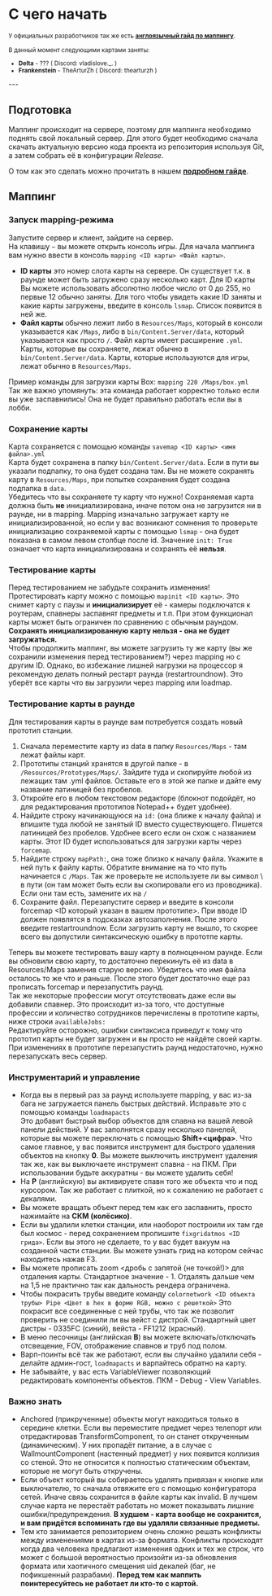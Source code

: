 # С чего начать

<small>У официальных разработчиков так же есть [**англоязычный гайд по маппингу**](https://docs.spacestation14.io/en/content/mapping).

В данный момент следующими картами заняты:

* **Delta** - ??? ( Discord: vladislove._. )
* **Frankenstein** - TheArturZh ( Discord: thearturzh )

</small>
---

## Подготовка
Маппинг происходит на сервере, поэтому для маппинга необходимо поднять свой локальный сервер. Для этого будет необходимо сначала скачать актуальную версию кода проекта из репозитория используя Git, а затем собрать её в конфигурации *Release*.

О том как это сделать можно прочитать в нашем [**подробном гайде**](../localhost.md).

## Маппинг
### Запуск mapping-режима
Запустите сервер и клиент, зайдите на сервер.  
На клавишу `~` вы можете открыть консоль игры. Для начала маппинга вам нужно ввести в консоль `mapping <ID карты> <Файл карты>`.

* **ID карты** это номер слота карты на сервере. Он существует т.к. в раунде может быть загружено сразу несколько карт. Для ID карты Вы можете использовать абсолютно любое число от 0 до 255, но первые 12 обычно заняты. Для того чтобы увидеть какие ID заняты и какие карты загружены, введите в консоль `lsmap`. Список появится в ней же.
* **Файл карты** обычно лежит либо в `Resources/Maps`, который в консоли указывается как `/Maps`, либо в `bin/Content.Server/data`, который указывается как просто `/`. Файл карты имеет расширение `.yml`. Карты, которые вы сохраняете, лежат обычно в `bin/Content.Server/data`. Карты, которые используются для игры, лежат обычно в `Resources/Maps`.

Пример команды для загрузки карты Box: `mapping 220 /Maps/box.yml`  
Так же важно упомянуть: эта команда работает корректно только если вы уже заспавнились! Она не будет правильно работать если вы в лобби.

### Сохранение карты
Карта сохраняется с помощью команды `savemap <ID карты> <имя файла>.yml`  
Карта будет сохранена в папку `bin/Content.Server/data`. Если в пути вы указали подпапку, то она будет создана там. Вы не можете сохранять карту в `Resources/Maps`, при попытке сохранения будет создана подпапка в `data`.  
Убедитесь что вы сохраняете ту карту что нужно! Сохраняемая карта должна быть **не** инициализирована, иначе потом она не загрузится ни в раунде, ни в mapping. Mapping изначально загружает карту не инициализированной, но если у вас возникают сомнения то проверьте инициализацию сохраняемой карты с помощью `lsmap` - она будет показана в самом левом столбце после id. Значение `init: True` означает что карта инициализирована и сохранять её **нельзя**.

### Тестирование карты
Перед тестированием не забудьте сохранить изменения!  
Протестировать карту можно с помощью `mapinit <ID карты>`. Это снимет карту с паузы и **инициализирует** её - камеры подключатся к роутерам, спавнеры заспавнят предметы и т.п. При этом функционал карты может быть ограничен по сравнению с обычным раундом. **Сохранять инициализированную карту нельзя - она не будет загружаться.**  
Чтобы продолжить маппинг, вы можете загрузить ту же карту (вы же сохранили изменения перед тестированием?) через mapping но с другим ID.
Однако, во избежание лишней нагрузки на процессор я рекомендую делать полный рестарт раунда (restartroundnow). Это уберёт все карты что вы загрузили через mapping или loadmap.

### Тестирование карты в раунде
Для тестирования карты в раунде вам потребуется создать новый прототип станции. 

1. Сначала переместите карту из data в папку `Resources/Maps` - там лежат файлы карт.
2. Прототипы станций хранятся в другой папке - в `/Resources/Prototypes/Maps/`. Зайдите туда и скопируйте любой из лежащих там .yml файлов. Оставьте его в этой же папке и дайте ему название латиницей без пробелов.
3. Откройте его в любом текстовом редакторе (блокнот подойдёт, но для редактирования прототипов Notepad++ будет удобнее).
4. Найдите строку начинающуюся на `id:` (она ближе к началу файла) и впишите туда любой не занятый ID вместо существующего. Пишется латиницей без пробелов. Удобнее всего если он схож с названием карты. Этот ID будет использоваться для загрузки карты через `forcemap`.
5. Найдите строку `mapPath:`, она тоже близко к началу файла. Укажите в ней путь к файлу карты. Обратите внимание на то что путь начинается с `/Maps`. Так же проверьте не используете ли вы символ \\ в пути (он там может быть если вы скопировали его из проводника). Если они там есть, замените их на `/`
6. Сохраните файл. Перезапустите сервер и введите в консоли forcemap <ID который указан в вашем прототипе>. При вводе ID должен появлятся в подсказках автозаполнения. После этого введите restartroundnow. Если загрузить карту не вышло, то скорее всего вы допустили синтаксическую ошибку в прототпе карты.

Теперь вы можете тестировать вашу карту в полноценном раунде. Если вы обновили свою карту, то достаточно перекинуть её из data в Resources/Maps заменив старую версию. Убедитесь что имя файла осталось то же что и раньше. После этого будет достаточно еще раз прописать forcemap и перезапустить раунд.  
Так же некоторые профессии могут отсутствовать даже если вы добавили спавнер. Это происходит из-за того, что доступные профессии и количество сотрудников перечислены в прототипе карты, ниже строки `availableJobs:`  
Редактируйте осторожно, ошибки синтаксиса приведут к тому что прототип карты не будет загружен и вы просто не найдёте своей карты. При изменениях в прототипе перезапустить раунд недостаточно, нужно перезапускать весь сервер.

### Инструментарий и управление
* Когда вы в первый раз за раунд используете mapping, у вас из-за бага не загружается панель быстрых действий. Исправьте это с помощью команды `loadmapacts`  
Это добавит быстрый выбор объектов для спавна на вашей левой панели действий. У вас заполнятся сразу несколько панелей, которые вы можете переключать с помощью **Shift+<цифра>**. Что самое главное, у вас появится инструмент для быстрого удаления объектов на кнопку **0**. Вы можете выключить инструмент удаления так же, как вы выключаете инструмент спавна - на ПКМ. При использовании будьте аккуратны - вы можете удалить себя!
* На **P** (английскую) вы активируете спавн того же объекта что и под курсором. Так же работает с плиткой, но к сожалению не работает с декалями.
* Вы можете вращать объект перед тем как его заспавнить, просто нажимайте на **СКМ (колёсико)**.
* Если вы удалили клетки станции, или наоборот построили их там где был космос - перед сохранением пропишите `fixgridatmos <ID грида>`. Если вы этого не сделаете, то у вас будет вакуум на созданной части станции. Вы можете узнать грид на котором сейчас находитесь нажав F3.
* Вы можете прописать zoom <дробь с запятой (не точкой!)> для отдаления карты. Стандартное значение - 1. Отдалять дальше чем на 1,5 не практично так как дальность рендера ограничена.
* Чтобы покрасить трубы введите команду `colornetwork <ID объекта трубы> Pipe <Цвет в hex в форме RGB, можно с решеткой>` Это покрасит все соединенные с ней трубы, что так же позволит проверить не соединили ли вы вейст с дистрой. Стандартный цвет дистры - 0335FC (синий), вейста - FF1212 (красный).
* В меню песочницы (английская **B**) вы можете включать/отключать отсвещение, FOV, отображение спавнов и труб под полом.
* Варп-поинты всё так же работают, если вы случайно удалили себя - делайте админ-гост, `loadmapacts` и варпайтесь обратно на карту.
* Не забывайте, у вас есть VariableViewer позволяющий редактировать компоненты объектов. ПКМ - Debug - View Variables.

### Важно знать
* Anchored (прикрученные) объекты могут находиться только в середине клетки. Если вы переместите предмет через телепорт или отредактировав TransformComponent, то он станет открученным (динамическим). У них пропадёт питание, а в случае с WallmountComponent (настенный предмет) у них появится коллизия со стеной. Это не относится к полностью статическим объектам, которые не могут быть откручены.
* Если объект который вы собираетесь удалять привязан к кнопке или выключателю, то сначала отвяжите его с помощью конфигуратора сетей. Иначе связь сохранится в файле карты как invalid. В лучшем случае карта не перестаёт работать но может показывать лишние ошибки/предупреждения. **В худшем - карта вообще не сохранится, и вам придётся вспоминать где вы удаляли связанные предметы.**
* Тем кто занимается репозиторием очень сложно решать конфликты между изменениями в картах из-за формата. Конфликты происходят когда два человека предлагают изменения одних и тех же строк, что может с большой вероятностью произойти из-за обновления формата или хаотичного смещения uid декалей (баг, не пофикшенный разрабами). **Перед тем как маппить поинтересуйтесь не работает ли кто-то с картой.**